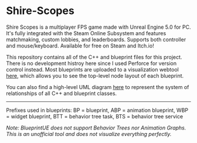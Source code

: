 # Shire-Scopes
Shire Scopes is a multiplayer FPS game made with Unreal Engine 5.0 for PC. It's fully integrated with the Steam Online Subsystem and features matchmaking, custom lobbies, and leaderboards. Supports both controller and mouse/keyboard. Available for free on Steam and Itch.io! 

This repository contains all of the C++ and blueprint files for this project. There is no development histroy here since I used Perforce for version control instead. Most blueprints are uploaded to a visualization webtool [here](https://blueprintue.com/profile/jordanmanthey/), which allows you to see the top-level node layout of each blueprint.

 You can also find a high-level UML diagram [here](https://drive.google.com/file/d/18IXymCuSL17X7kTAPDWl6hR5QvQzk5jk/view?usp=sharing) to represent the system of relationships of all C++ and blueprint classes.

------------------

Prefixes used in blueprints:
BP = blueprint,
ABP = animation blueprint,
WBP = widget blueprint,
BTT = behavior tree task,
BTS = behavior tree service

*Note: BlueprintUE does not support Behavior Trees nor Animation Graphs. This is an unofficial tool and does not visualize everything perfectly.*
